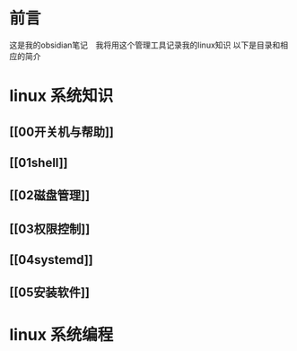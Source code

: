 # 前言
这是我的obsidian笔记　我将用这个管理工具记录我的linux知识
以下是目录和相应的简介

# linux 系统知识
## [[00开关机与帮助]]
## [[01shell]]
## [[02磁盘管理]]
## [[03权限控制]]
## [[04systemd]]
## [[05安装软件]]


# linux 系统编程

